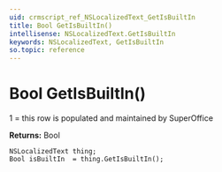 ```yaml
---
uid: crmscript_ref_NSLocalizedText_GetIsBuiltIn
title: Bool GetIsBuiltIn()
intellisense: NSLocalizedText.GetIsBuiltIn
keywords: NSLocalizedText, GetIsBuiltIn
so.topic: reference
---
```


# Bool GetIsBuiltIn()

1 = this row is populated and maintained by SuperOffice

**Returns:** Bool

```crmscript
NSLocalizedText thing;
Bool isBuiltIn  = thing.GetIsBuiltIn();
```

